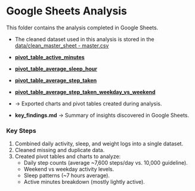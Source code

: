 # Google Sheets Analysis

This folder contains the analysis completed in Google Sheets.

- The cleaned dataset used in this analysis is stored in the [data/clean_master_sheet - master.csv](https://github.com/aderonke-analytics/Bellabeat-Case-STudy/blob/6c4bcfc9af3b6ab3da4298a6f281a9bff02f83b7/data/clean_master_sheet%20-%20master.csv)
  
- [**pivot_table_active_minutes**](https://github.com/aderonke-analytics/Bellabeat-Case-STudy/blob/329f54fae833269934bb8cc218999ed29b4b9ebb/sheet_analysis/Pivot%20Table%20%20-%20Pivot%20Table%20active%20minutes.csv)
  
- [**pivot_table_average_sleep_hour**](https://github.com/aderonke-analytics/Bellabeat-Case-STudy/blob/d2cd5e0845426102c4e5bb987d75a16d86e82e54/sheet_analysis/Pivot%20Table%20%20-%20Pivot%20Table%20avg%20sleep%20hour.csv)

- [**pivot_table_average_step_taken**](https://github.com/aderonke-analytics/Bellabeat-Case-STudy/blob/6bf1cc0127686ed8241a8a683cda62cdff3aa1fa/sheet_analysis/Pivot%20Table%20avg%20step%20taken%20-%20Pivot%20Table%20avg%20step%20taken.csv)

- [**pivot_table_average_step_taken_weekday_vs_weekend**](https://github.com/aderonke-analytics/Bellabeat-Case-STudy/blob/86bd0854bd016a37680c3bd34f0aaeb3aec06a52/sheet_analysis/Pivot%20Table%20weekday%20steps%20vs%20weekend%20-%20pivot%20table%20weekend%20(1).csv)

-    → Exported charts and pivot tables created during analysis.
- **key_findings.md** → Summary of insights discovered in Google Sheets.

### Key Steps
1. Combined daily activity, sleep, and weight logs into a single dataset.
2. Cleaned missing and duplicate data.
3. Created pivot tables and charts to analyze:
   - Daily step counts (average ~7,600 steps/day vs. 10,000 guideline).
   - Weekend vs weekday activity levels.
   - Sleep patterns (~7 hours average).
   - Active minutes breakdown (mostly lightly active).
